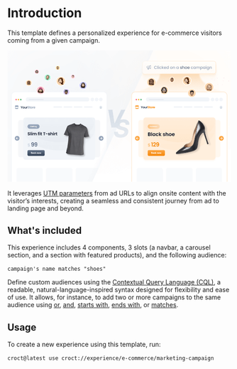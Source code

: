 # Introduction

This template defines a personalized experience for e-commerce visitors coming from a given campaign.

![A split-screen comparison image showing two versions of an online store home page. The left side shows the default content with no special offers, and the right side shows personalized content based on the shoe-related marketing campaign the user clicked.](./intro-illustration.png)

It leverages [UTM parameters](https://docs.croct.com/reference/cql/data-types/marketing) from ad URLs to align onsite
content with the visitor’s interests, creating a seamless and consistent journey from ad to landing page and beyond.

## What's included

This experience includes 4 components, 3 slots (a navbar, a carousel section, and a section with featured products), and
the following audience:

```cql
campaign's name matches "shoes"
```

Define custom audiences using the [Contextual Query Language (CQL)](https://docs.croct.com/reference/cql/introduction),
a readable, natural-language-inspired syntax designed for flexibility and ease of use. It allows, for instance, to add
two or more campaigns to the same audience
using [or](https://docs.croct.com/reference/cql/expressions/operations/logical#or), [and](https://docs.croct.com/reference/cql/expressions/operations/logical#and), [starts with](https://docs.croct.com/reference/cql/expressions/tests/string#starts-with), [ends with](https://docs.croct.com/reference/cql/expressions/tests/string#ends-with),
or [matches](https://docs.croct.com/reference/cql/expressions/tests/string#matches).

## Usage

To create a new experience using this template, run:

```croct-cmd
croct@latest use croct://experience/e-commerce/marketing-campaign
```
